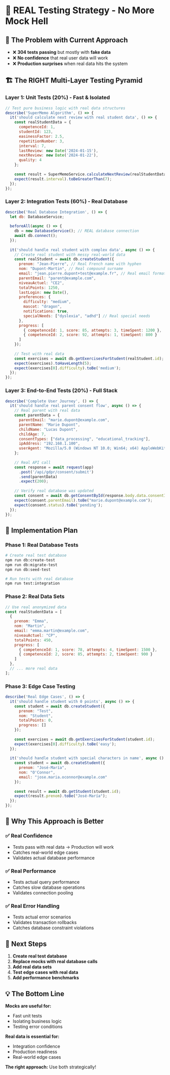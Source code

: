 # 🧪 **REAL Testing Strategy - No More Mock Hell**

## 🎯 **The Problem with Current Approach**
- ❌ **304 tests passing** but mostly with **fake data**
- ❌ **No confidence** that real user data will work
- ❌ **Production surprises** when real data hits the system

## 🏗️ **The RIGHT Multi-Layer Testing Pyramid**

### **Layer 1: Unit Tests (20%) - Fast & Isolated**
```javascript
// Test pure business logic with real data structures
describe('SuperMemo Algorithm', () => {
  it('should calculate next review with real student data', () => {
    const realStudentData = {
      competenceId: 1,
      studentId: 123,
      easinessFactor: 2.5,
      repetitionNumber: 3,
      interval: 7,
      lastReview: new Date('2024-01-15'),
      nextReview: new Date('2024-01-22'),
      quality: 4
    };
    
    const result = SuperMemoService.calculateNextReview(realStudentData, 4);
    expect(result.interval).toBeGreaterThan(7);
  });
});
```

### **Layer 2: Integration Tests (60%) - Real Database**
```javascript
describe('Real Database Integration', () => {
  let db: DatabaseService;
  
  beforeAll(async () => {
    db = new DatabaseService(); // REAL database connection
    await db.connect();
  });
  
  it('should handle real student with complex data', async () => {
    // Create real student with messy real-world data
    const realStudent = await db.createStudent({
      prenom: "Jean-Pierre", // Real French name with hyphen
      nom: "Dupont-Martin", // Real compound surname
      email: "jean.pierre.dupont+test@example.fr", // Real email format
      parentEmail: "parent@example.com",
      niveauActuel: "CE2",
      totalPoints: 1250,
      lastLogin: new Date(),
      preferences: {
        difficulty: "medium",
        mascot: "dragon",
        notifications: true,
        specialNeeds: ["dyslexia", "adhd"] // Real special needs
      },
      progress: [
        { competenceId: 1, score: 85, attempts: 3, timeSpent: 1200 },
        { competenceId: 2, score: 92, attempts: 1, timeSpent: 800 }
      ]
    });
    
    // Test with real data
    const exercises = await db.getExercisesForStudent(realStudent.id);
    expect(exercises).toHaveLength(5);
    expect(exercises[0].difficulty).toBe('medium');
  });
});
```

### **Layer 3: End-to-End Tests (20%) - Full Stack**
```javascript
describe('Complete User Journey', () => {
  it('should handle real parent consent flow', async () => {
    // Real parent with real data
    const parentData = {
      parentEmail: "marie.dupont@example.com",
      parentName: "Marie Dupont",
      childName: "Lucas Dupont",
      childAge: 7,
      consentTypes: ["data_processing", "educational_tracking"],
      ipAddress: "192.168.1.100",
      userAgent: "Mozilla/5.0 (Windows NT 10.0; Win64; x64) AppleWebKit/537.36"
    };
    
    // Real API call
    const response = await request(app)
      .post('/api/gdpr/consent/submit')
      .send(parentData)
      .expect(200);
    
    // Verify real database was updated
    const consent = await db.getConsentById(response.body.data.consentId);
    expect(consent.parentEmail).toBe("marie.dupont@example.com");
    expect(consent.status).toBe('pending');
  });
});
```

## 🔧 **Implementation Plan**

### **Phase 1: Real Database Tests**
```bash
# Create real test database
npm run db:create-test
npm run db:migrate-test
npm run db:seed-test

# Run tests with real database
npm run test:integration
```

### **Phase 2: Real Data Sets**
```javascript
// Use real anonymized data
const realStudentData = [
  {
    prenom: "Emma",
    nom: "Martin",
    email: "emma.martin@example.com",
    niveauActuel: "CP",
    totalPoints: 450,
    progress: [
      { competenceId: 1, score: 78, attempts: 4, timeSpent: 1500 },
      { competenceId: 2, score: 85, attempts: 2, timeSpent: 900 }
    ]
  },
  // ... more real data
];
```

### **Phase 3: Edge Case Testing**
```javascript
describe('Real Edge Cases', () => {
  it('should handle student with 0 points', async () => {
    const student = await db.createStudent({
      prenom: "Test",
      nom: "Student",
      totalPoints: 0,
      progress: []
    });
    
    const exercises = await db.getExercisesForStudent(student.id);
    expect(exercises[0].difficulty).toBe('easy');
  });
  
  it('should handle student with special characters in name', async () => {
    const student = await db.createStudent({
      prenom: "José-María",
      nom: "O'Connor",
      email: "jose.maria.oconnor@example.com"
    });
    
    const result = await db.getStudent(student.id);
    expect(result.prenom).toBe("José-María");
  });
});
```

## 🎯 **Why This Approach is Better**

### **✅ Real Confidence**
- Tests pass with real data → Production will work
- Catches real-world edge cases
- Validates actual database performance

### **✅ Real Performance**
- Tests actual query performance
- Catches slow database operations
- Validates connection pooling

### **✅ Real Error Handling**
- Tests actual error scenarios
- Validates transaction rollbacks
- Catches database constraint violations

## 🚀 **Next Steps**

1. **Create real test database**
2. **Replace mocks with real database calls**
3. **Add real data sets**
4. **Test edge cases with real data**
5. **Add performance benchmarks**

## 💡 **The Bottom Line**

**Mocks are useful for:**
- Fast unit tests
- Isolating business logic
- Testing error conditions

**Real data is essential for:**
- Integration confidence
- Production readiness
- Real-world edge cases

**The right approach:** Use both strategically!


